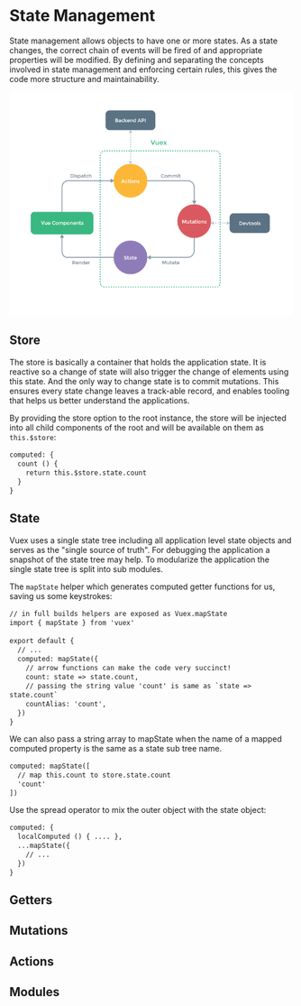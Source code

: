 # State Management

State management allows objects to have one or more states. As a state changes, the correct chain of events will be fired of and appropriate properties will be modified. By defining and separating the concepts involved in state management and enforcing certain rules, this gives the code more structure and maintainability.

![vuex](vuex.png)

## Store

The store is basically a container that holds the application state. It is reactive so a change of state will also trigger the change of elements using this state. And the only way to change state is to commit mutations. This ensures every state change leaves a track-able record, and enables tooling that helps us better understand the applications.

By providing the store option to the root instance, the store will be injected into all child components of the root and will be available on them as `this.$store`:

    computed: {
      count () {
        return this.$store.state.count
      }
    }

## State

Vuex uses a single state tree including all application level state objects and serves as the "single source of truth". For debugging the application a snapshot of the state tree may help. To modularize the application the single state tree is split into sub modules.

The `mapState` helper which generates computed getter functions for us, saving us some keystrokes:

    // in full builds helpers are exposed as Vuex.mapState
    import { mapState } from 'vuex'

    export default {
      // ...
      computed: mapState({
        // arrow functions can make the code very succinct!
        count: state => state.count,
        // passing the string value 'count' is same as `state => state.count`
        countAlias: 'count',
      })
    }

We can also pass a string array to mapState when the name of a mapped computed property is the same as a state sub tree name.

    computed: mapState([
      // map this.count to store.state.count
      'count'
    ])

Use the spread operator to mix the outer object with the state object:

    computed: {
      localComputed () { .... },
      ...mapState({
        // ...
      })
    }

## Getters

## Mutations

## Actions

## Modules
